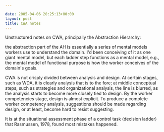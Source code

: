 ```yaml
---

date: 2005-04-06 20:25:13+00:00
layout: post
title: CWA notes
---
```


Unstructured notes on CWA, principally the Abstraction Hierarchy:

the abstraction part of the AH is essentially a series of mental models workers use to understand the domain.  I'd been conceiving of it as one giant mental model, but each ladder step functions as a mental model, e.g., the mental model of functional purpose is how the worker conceives of the domain's goals.

CWA is not crisply divided between analysis and design.  At certain stages, such as WDA, it is clearly analysis that is to the fore; at middle conceptual steps, such as strategies and organizational analysis, the line is blurred, as the analysis starts to become more closely tied to design.  By the worker competencies stage, design is almost explicit.  To produce a complete worker competency analysis, suggestions should be made regarding design, or at least, become hard to resist suggesting.

It is at the situational assessment phase of a control task (decision ladder) that Rasmussen, 1978, found most mistakes happened.
